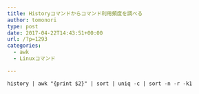 ```yaml
---
title: Historyコマンドからコマンド利用頻度を調べる
author: tomonori
type: post
date: 2017-04-22T14:43:51+00:00
url: /?p=1293
categories:
  - awk
  - Linuxコマンド

---
```

```:bash
history | awk "{print $2}" | sort | uniq -c | sort -n -r -k1
```